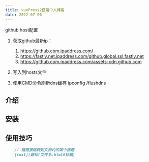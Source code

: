```yaml
---
title: vuePress2搭建个人博客
date: 2022-07-06
---
```

github host配置
1. 获取github最新ip：
    1. https://github.com.ipaddress.com/
    2. https://fastly.net.ipaddress.com/github.global.ssl.fastly.net
    3. https://github.com.ipaddress.com/assets-cdn.github.com
2. 写入到hosts文件
    
3. 使用CMD命令刷新dns缓存
    ipconfig /flushdns


## 介绍

## 安装

## 使用技巧
```md
    // 锚链接跳转到文档内的某个标题
    [text](路径/文件名.html#标题)
```